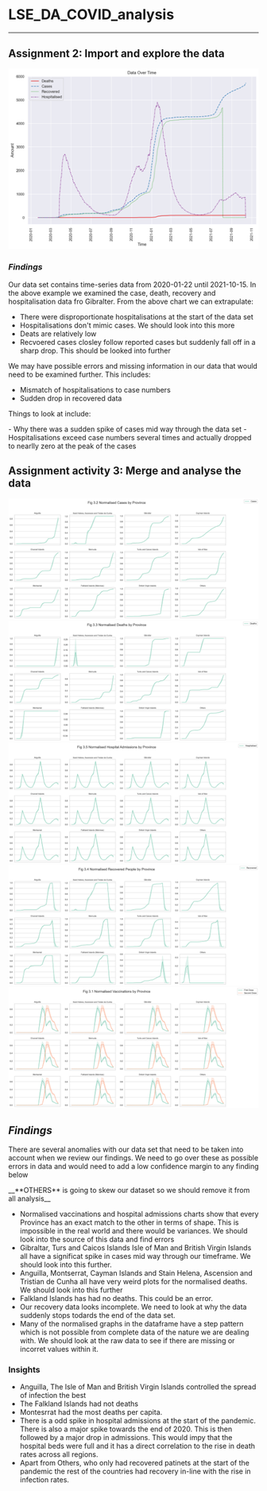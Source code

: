 # LSE_DA_COVID_analysis

---
## Assignment 2: Import and explore the data

![Gibralter Time Series](https://raw.githubusercontent.com/heyashy/LSE_DA_COVID_analysis/main/images/gib_time_series.png)

### *Findings*

<p>Our data set contains time-series data from 2020-01-22 until 2021-10-15. In the above example we examined the case, death, recovery and hospitalisation data fro Gibralter. From the above chart we can extrapulate:</p>

- There were disproportionate hospitalisations at the start of the data set
- Hospitalisations don't mimic cases. We should look into this more
- Deats are relatively low
- Recvoered cases closley follow reported cases but suddenly fall off in a sharp drop. This should be looked into further

<p>We may have possible errors and missing information in our data that would need to be examined further. This includes:</p>

- Mismatch of hospitalisations to case numbers
- Sudden drop in recovered data

<p>Things to look at include:</p>
- Why there was a sudden spike of cases mid way through the data set
- Hospitalisations exceed case numbers several times and actually dropped to nearlly zero at the peak of the cases

## Assignment activity 3: Merge and analyse the data

![3.1-normalised-cases](https://github.com/heyashy/LSE_DA_COVID_analysis/blob/main/images/3.1-normalised-cases.png?raw=true)
![3.1-normalised-deaths](https://github.com/heyashy/LSE_DA_COVID_analysis/blob/main/images/3.1-normalised-deaths.png?raw=true)
![3.1-normalised-hospital](https://github.com/heyashy/LSE_DA_COVID_analysis/blob/main/images/3.1-normalised-hospital.png?raw=true)
![3.1-normalised-recovered](https://github.com/heyashy/LSE_DA_COVID_analysis/blob/main/images/3.1-normalised-recovered.png?raw=true)
![3.1-normalised-vaccinations](https://github.com/heyashy/LSE_DA_COVID_analysis/blob/main/images/3.1-normalised-vaccinations.png?raw=true)

## *Findings*

<p>There are several anomalies with our data set that need to be taken into account when we review our findings. We need to go over these as possible errors in data and would need to add a low confidence margin to any finding below</p>

<p>__**OTHERS** is going to skew our dataset so we should remove it from all analysis__</p>

- Normalised vaccinations and hospital admissions charts show that every Province has an exact match to the other in terms of shape. This is impossible in the real world and there would be variances. We should look into the source of this data and find errors
- Gibraltar, Turs and Caicos Islands Isle of Man and British Virgin Islands all have a significat spike in cases mid way through our timeframe. We should look into this further.
- Anguilla, Montserrat, Cayman Islands and Stain Helena, Ascension and Tristian de Cunha all have very weird plots for the normalised deaths. We should look into this further
- Falkland Islands has had no deaths. This could be an error.
- Our recovery data looks incomplete. We need to look at why the data suddenly stops todards the end of the data set.
- Many of the normalised graphs in the dataframe have a step pattern which is not possible from complete data of the nature we are dealing with. We should look at the raw data to see if there are missing or incorret values within it.

### Insights

- Anguilla, The Isle of Man and British Virgin Islands controlled the spread of infection the best
- The Falkland Islands had not deaths
- Montesrrat had the most deaths per capita.
- There is a odd spike in hospital admissions at the start of the pandemic. There is also a major spike towards the end of 2020. This is then followed by a major drop in admissions. This would impy that the hospital beds were full and it has a direct correlation to the rise in death rates across all regions.
- Apart from Others, who only had recovered patinets at the start of the pandemic the rest of the countries had recovery in-line with the rise in infection rates.
